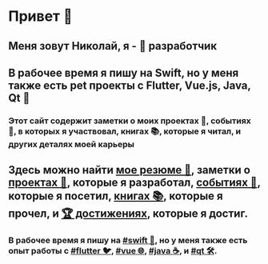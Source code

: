 # Привет 👋 
## Меня зовут Николай, я - 🍏 разработчик
## В рабочее время я пишу на Swift, но у меня также есть pet проекты с Flutter, Vue.js, Java, Qt 👀
### Этот сайт содержит заметки о моих проектах 👾, событиях 📅, в которых я участвовал, книгах 📚, которые я читал, и других деталях моей карьеры

## Здесь можно найти [мое резюме 📄](https://coolone.ru/Nikolai_Trukhin_iOS.pdf), заметки о [проектах 👾](https://coolone.ru/projects/), которые я разработал, [событиях 📅](https://coolone.ru/events/), которые я посетил, [книгах 📚](https://coolone.ru/books/), которые я прочел, и [🏆 достижениях](https://coolone.ru/achievements/), которые я достиг.
### В рабочее время я пишу на [#swift 🍏](https://coolone.ru/tags/swift/), но у меня также есть опыт работы с [#flutter 🐦](https://coolone.ru/tags/flutter/), [#vue 🌐](https://coolone.ru/tags/vue/), [#java ☕](https://coolone.ru/tags/java/), и  [#qt 🛠️](https://coolone.ru/tags/qt/).
